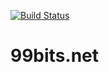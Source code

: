 [![Build Status](https://dev.azure.com/christopherdemicoli/99bits.net/_apis/build/status/cdemi.99bits.net?branchName=master)](https://dev.azure.com/christopherdemicoli/99bits.net/_build/latest?definitionId=8&branchName=master)

# 99bits.net
